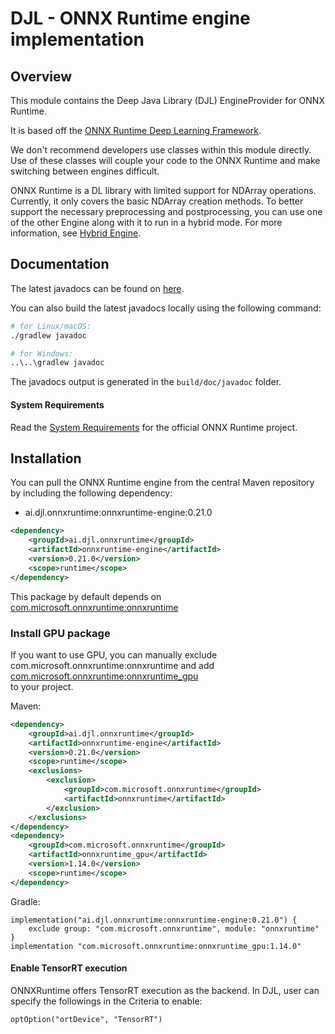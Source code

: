 # DJL - ONNX Runtime engine implementation

## Overview
This module contains the Deep Java Library (DJL) EngineProvider for ONNX Runtime.

It is based off the [ONNX Runtime Deep Learning Framework](https://onnxruntime.ai/).


We don't recommend developers use classes within this module directly.
Use of these classes will couple your code to the ONNX Runtime and make switching between engines difficult.

ONNX Runtime is a DL library with limited support for NDArray operations.
Currently, it only covers the basic NDArray creation methods. To better support the necessary preprocessing and postprocessing,
you can use one of the other Engine along with it to run in a hybrid mode.
For more information, see [Hybrid Engine](../../../docs/hybrid_engine.md).

## Documentation

The latest javadocs can be found on [here](https://javadoc.io/doc/ai.djl.onnxruntime/onnxruntime-engine/latest/index.html).

You can also build the latest javadocs locally using the following command:

```sh
# for Linux/macOS:
./gradlew javadoc

# for Windows:
..\..\gradlew javadoc
```
The javadocs output is generated in the `build/doc/javadoc` folder.

#### System Requirements

Read the [System Requirements](https://github.com/microsoft/onnxruntime/blob/master/README.md#system-requirements)
for the official ONNX Runtime project.

## Installation
You can pull the ONNX Runtime engine from the central Maven repository by including the following dependency:

- ai.djl.onnxruntime:onnxruntime-engine:0.21.0

```xml
<dependency>
    <groupId>ai.djl.onnxruntime</groupId>
    <artifactId>onnxruntime-engine</artifactId>
    <version>0.21.0</version>
    <scope>runtime</scope>
</dependency>
```

This package by default depends on [com.microsoft.onnxruntime:onnxruntime](https://search.maven.org/artifact/com.microsoft.onnxruntime/onnxruntime)

### Install GPU package
If you want to use GPU, you can manually exclude com.microsoft.onnxruntime:onnxruntime
and add [com.microsoft.onnxruntime:onnxruntime_gpu](https://search.maven.org/artifact/com.microsoft.onnxruntime/onnxruntime_gpu)  
to your project.

Maven:

```xml
<dependency>
    <groupId>ai.djl.onnxruntime</groupId>
    <artifactId>onnxruntime-engine</artifactId>
    <version>0.21.0</version>
    <scope>runtime</scope>
    <exclusions>
        <exclusion>
            <groupId>com.microsoft.onnxruntime</groupId>
            <artifactId>onnxruntime</artifactId>
        </exclusion>
    </exclusions>
</dependency>
<dependency>
    <groupId>com.microsoft.onnxruntime</groupId>
    <artifactId>onnxruntime_gpu</artifactId>
    <version>1.14.0</version>
    <scope>runtime</scope>
</dependency>
```

Gradle:

```
implementation("ai.djl.onnxruntime:onnxruntime-engine:0.21.0") {
    exclude group: "com.microsoft.onnxruntime", module: "onnxruntime"
}
implementation "com.microsoft.onnxruntime:onnxruntime_gpu:1.14.0"
```

#### Enable TensorRT execution

ONNXRuntime offers TensorRT execution as the backend. In DJL, user can specify the followings in the Criteria to enable:

```
optOption("ortDevice", "TensorRT")
```
